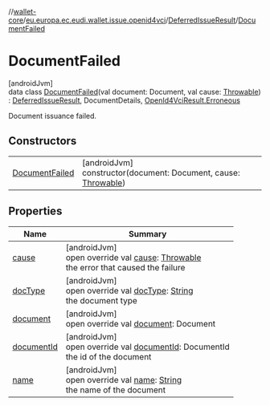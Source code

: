 //[wallet-core](../../../../index.md)/[eu.europa.ec.eudi.wallet.issue.openid4vci](../../index.md)/[DeferredIssueResult](../index.md)/[DocumentFailed](index.md)

# DocumentFailed

[androidJvm]\
data class [DocumentFailed](index.md)(val document: Document, val
cause: [Throwable](https://kotlinlang.org/api/latest/jvm/stdlib/kotlin/-throwable/index.html)) : [DeferredIssueResult](../index.md),
DocumentDetails, [OpenId4VciResult.Erroneous](../../-open-id4-vci-result/-erroneous/index.md)

Document issuance failed.

## Constructors

|                                       |                                                                                                                                                |
|---------------------------------------|------------------------------------------------------------------------------------------------------------------------------------------------|
| [DocumentFailed](-document-failed.md) | [androidJvm]<br>constructor(document: Document, cause: [Throwable](https://kotlinlang.org/api/latest/jvm/stdlib/kotlin/-throwable/index.html)) |

## Properties

| Name                            | Summary                                                                                                                                                                          |
|---------------------------------|----------------------------------------------------------------------------------------------------------------------------------------------------------------------------------|
| [cause](cause.md)               | [androidJvm]<br>open override val [cause](cause.md): [Throwable](https://kotlinlang.org/api/latest/jvm/stdlib/kotlin/-throwable/index.html)<br>the error that caused the failure |
| [docType](../doc-type.md)       | [androidJvm]<br>open override val [docType](../doc-type.md): [String](https://kotlinlang.org/api/latest/jvm/stdlib/kotlin/-string/index.html)<br>the document type               |
| [document](document.md)         | [androidJvm]<br>open override val [document](document.md): Document                                                                                                              |
| [documentId](../document-id.md) | [androidJvm]<br>open override val [documentId](../document-id.md): DocumentId<br>the id of the document                                                                          |
| [name](../name.md)              | [androidJvm]<br>open override val [name](../name.md): [String](https://kotlinlang.org/api/latest/jvm/stdlib/kotlin/-string/index.html)<br>the name of the document               |
